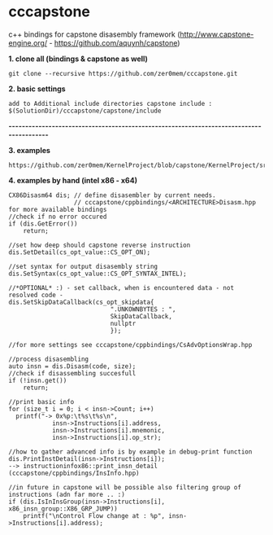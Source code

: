 cccapstone
==========

c++ bindings for capstone disasembly framework (http://www.capstone-engine.org/ - https://github.com/aquynh/capstone)


**1. clone all (bindings & capstone as well)**

    git clone --recursive https://github.com/zer0mem/cccapstone.git

**2. basic settings**

    add to Additional include directories capstone include : $(SolutionDir)/cccapstone/capstone/include
    

**----------------------------------------------------------------------------------------**

**3. examples**
    
    https://github.com/zer0mem/KernelProject/blob/capstone/KernelProject/src/CapstoneCppBindingsTest.hpp
    
**4. examples by hand (intel x86 - x64)**

    CX86Disasm64 dis; // define disasembler by current needs. 
                      // cccapstone/cppbindings/<ARCHITECTURE>Disasm.hpp for more available bindings
    //check if no error occured
    if (dis.GetError())
    	return;
    	
    //set how deep should capstone reverse instruction
    dis.SetDetail(cs_opt_value::CS_OPT_ON);

    //set syntax for output disasembly string
    dis.SetSyntax(cs_opt_value::CS_OPT_SYNTAX_INTEL);
    
    //*OPTIONAL* :) - set callback, when is encountered data - not resolved code -
    dis.SetSkipDataCallback(cs_opt_skipdata{ 
                                ".UNKOWNBYTES : ", 
                                SkipDataCallback, 
                                nullptr 
                                });
    
    //for more settings see cccapstone/cppbindings/CsAdvOptionsWrap.hpp
    
    //process disasembling
    auto insn = dis.Disasm(code, size);
    //check if disassembling succesfull
    if (!insn.get())
    	return;
    
    //print basic info
    for (size_t i = 0; i < insn->Count; i++)
      printf("-> 0x%p:\t%s\t%s\n", 
                insn->Instructions[i].address, 
                insn->Instructions[i].mnemonic, 
                insn->Instructions[i].op_str);
    
    //how to gather advanced info is by example in debug-print function 
    dis.PrintInstDetail(insn->Instructions[i]);
    --> instructioninfox86::print_insn_detail (cccapstone/cppbindings/InsInfo.hpp)
    
    //in future in capstone will be possible also filtering group of instructions (adn far more .. :)
    if (dis.IsInInsGroup(insn->Instructions[i], x86_insn_group::X86_GRP_JUMP))
        printf("\nControl Flow change at : %p", insn->Instructions[i].address);
    
    
    
